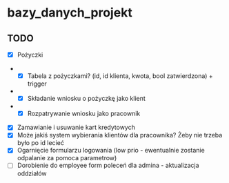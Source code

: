 # bazy_danych_projekt

## TODO
- [x] Pożyczki
- - [x] Tabela z pożyczkami? (id, id klienta, kwota, bool zatwierdzona) + trigger
- - [x] Składanie wniosku o pożyczkę jako klient
- - [x] Rozpatrywanie wniosku jako pracownik
- [x] Zamawianie i usuwanie kart kredytowych
- [x] Może jakiś system wybierania klientów dla pracownika? Żeby nie trzeba było po id lecieć
- [x] Ogarnięcie formularzu logowania (low prio - ewentualnie zostanie odpalanie za pomoca parametrow)
- [ ] Dorobienie do employee form poleceń dla admina - aktualizacja oddziałów
